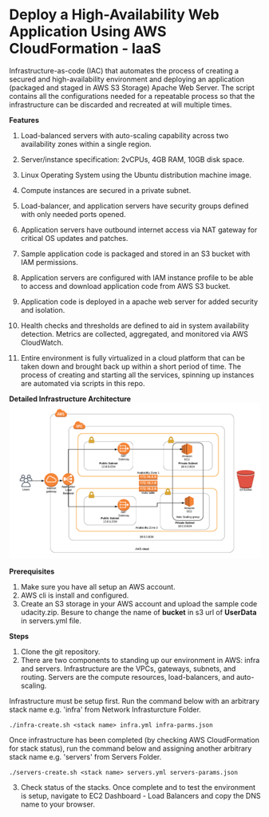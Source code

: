 # Deploy a High-Availability Web Application Using AWS CloudFormation - IaaS 


Infrastructure-as-code (IAC) that automates the process of creating a secured and high-availability environment and deploying an application (packaged and staged in AWS S3 Storage) Apache Web Server. The script contains all the configurations needed for a repeatable process so that the infrastructure can be discarded and recreated at will multiple times.

**Features**

1. Load-balanced servers with auto-scaling capability across two availability zones within a single region.

2. Server/instance specification: 2vCPUs, 4GB RAM, 10GB disk space.

3. Linux Operating System using the Ubuntu distribution machine image.

4. Compute instances are secured in a private subnet.

5. Load-balancer, and application servers have security groups defined with only needed ports opened.

6. Application servers have outbound internet access via NAT gateway for critical OS updates and patches.

7. Sample application code is packaged and stored in an S3 bucket with IAM permissions.

8. Application servers are configured with IAM instance profile to be able to access and download application code from AWS S3 bucket.

9. Application code is deployed in a apache web server for added security and isolation.

10. Health checks and thresholds are defined to aid in system availability detection. Metrics are collected, aggregated, and monitored via AWS CloudWatch.

11. Entire environment is fully virtualized in a cloud platform that can be taken down and brought back up within a short period of time. The process of creating and starting all the services, spinning up instances are automated via scripts in this repo.

**Detailed Infrastructure Architecture**
![GitHub Logo](https://github.com/iNomanIkram/deploy-ha-webapp-iac-cloudformation/blob/master/Diagram/Project.png)

**Prerequisites**
1. Make sure you have all setup an AWS account.
2. AWS cli is install and configured.
3. Create an S3 storage in your AWS account and upload the sample code udacity.zip. Besure to change the name of **bucket** in s3 url of **UserData** in servers.yml file.

**Steps**
1. Clone the git repository.
2. There are two components to standing up our environment in AWS: infra and servers. Infrastructure are the VPCs, gateways, subnets, and routing. Servers are the compute resources, load-balancers, and auto-scaling.

Infrastructure must be setup first. Run the command below with an arbitrary stack name e.g. 'infra' from Network Infrasturcture Folder.
```
./infra-create.sh <stack name> infra.yml infra-parms.json
```

Once infrastructure has been completed (by checking AWS CloudFormation for stack status), run the command below and assigning another arbitrary stack name e.g. 'servers' from Servers Folder.

```
./servers-create.sh <stack name> servers.yml servers-params.json
```

3. Check status of the stacks. Once complete and to test the environment is setup, navigate to EC2 Dashboard - Load Balancers and copy the DNS name to your browser.

